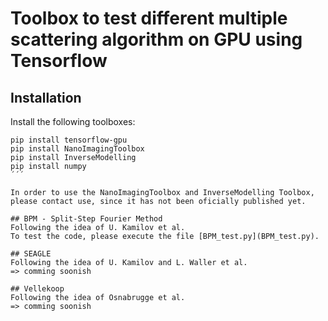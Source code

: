 # Toolbox to test different multiple scattering algorithm on GPU using Tensorflow

## Installation
Install the following toolboxes:

```
pip install tensorflow-gpu 
pip install NanoImagingToolbox
pip install InverseModelling
pip install numpy
´´´

In order to use the NanoImagingToolbox and InverseModelling Toolbox, please contact use, since it has not been oficially published yet.   

## BPM - Split-Step Fourier Method
Following the idea of U. Kamilov et al. 
To test the code, please execute the file [BPM_test.py](BPM_test.py).

## SEAGLE
Following the idea of U. Kamilov and L. Waller et al. 
=> comming soonish

## Vellekoop 
Following the idea of Osnabrugge et al. 
=> comming soonish


